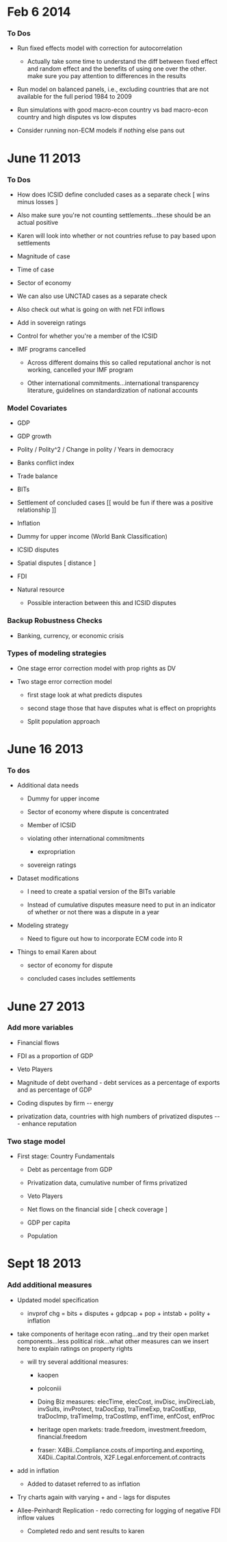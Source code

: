 Feb 6 2014
===============

### To Dos

* Run fixed effects model with correction for autocorrelation

	* Actually take some time to understand the diff between fixed effect and random effect and the benefits of using one over the other. make sure you pay attention to differences in the results

* Run model on balanced panels, i.e., excluding countries that are not available for the full period 1984 to 2009

* Run simulations with good macro-econ country vs bad macro-econ country and high disputes vs low disputes

* Consider running non-ECM models if nothing else pans out


June 11 2013
===============

### To Dos

* How does ICSID define concluded cases as a separate check [ wins minus losses ]

* Also make sure you're not counting settlements...these should be an actual positive 

* Karen will look into whether or not countries refuse to pay based upon settlements

* Magnitude of case

* Time of case

* Sector of economy

* We can also use UNCTAD cases as a separate check

* Also check out what is going on with net FDI inflows

* Add in sovereign ratings

* Control for whether you're a member of the ICSID

* IMF programs cancelled

	* Across different domains this so called reputational anchor is not working, cancelled your IMF program

	* Other international commitments...international transparency literature, guidelines on standardization of national accounts

### Model Covariates

* GDP

* GDP growth

* Polity / Polity^2 / Change in polity / Years in democracy

* Banks conflict index

* Trade balance

* BITs

* Settlement of concluded cases [[ would be fun if there was a positive relationship ]]

* Inflation

* Dummy for upper income (World Bank Classification)

* ICSID disputes

* Spatial disputes [ distance ]

* FDI

* Natural resource

	* Possible interaction between this and ICSID disputes

### Backup Robustness Checks

* Banking, currency, or economic crisis

### Types of modeling strategies

* One stage error correction model with prop rights as DV

* Two stage error correction model

	* first stage look at what predicts disputes

	* second stage those that have disputes what is effect on proprights

	* Split population approach

June 16 2013
===============

### To dos

* Additional data needs

	* Dummy for upper income

	* Sector of economy where dispute is concentrated

	* Member of ICSID

	* violating other international commitments

		* expropriation

	* sovereign ratings

* Dataset modifications

	* I need to create a spatial version of the BITs variable

	* Instead of cumulative disputes measure need to put in an indicator of whether or not there was a dispute in a year

* Modeling strategy

	* Need to figure out how to incorporate ECM code into R

* Things to email Karen about

	* sector of economy for dispute

	* concluded cases includes settlements

June 27 2013
===============

### Add more variables

* Financial flows

* FDI as a proportion of GDP

* Veto Players

* Magnitude of debt overhand - debt services as a percentage of exports and as percentage of GDP

* Coding disputes by firm -- energy

* privatization data, countries with high numbers of privatized disputes --- enhance reputation

### Two stage model

* First stage: Country Fundamentals

	* Debt as percentage from GDP

	* Privatization data, cumulative number of firms privatized

	* Veto Players

	* Net flows on the financial side [ check coverage ]

	* GDP per capita

	* Population

Sept 18 2013
===============

### Add additional measures

* Updated model specification

	* invprof chg = bits + disputes + gdpcap + pop + intstab + polity + inflation

* take components of heritage econ rating...and try their open market components...less political risk...what other measures can we insert here to explain ratings on property rights

	* will try several additional measures:

		* kaopen

		* polconiii

		* Doing Biz measures: elecTime, elecCost, invDisc, invDirecLiab, invSuits, invProtect, traDocExp, traTimeExp, traCostExp, traDocImp, traTimeImp, traCostImp, enfTime, enfCost, enfProc

		* heritage open markets: trade.freedom, investment.freedom, financial.freedom

		* fraser: X4Bii..Compliance.costs.of.importing.and.exporting, X4Dii..Capital.Controls, X2F.Legal.enforcement.of.contracts

* add in inflation 

	* Added to dataset referred to as inflation

* Try charts again with varying + and - lags for disputes

* Allee-Peinhardt Replication - redo correcting for logging of negative FDI inflow values

	* Completed redo and sent results to karen
